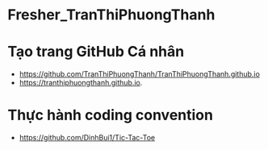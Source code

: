 # Fresher_TranThiPhuongThanh
# Tạo trang GitHub Cá nhân
* https://github.com/TranThiPhuongThanh/TranThiPhuongThanh.github.io
* https://tranthiphuongthanh.github.io.

# Thực hành coding convention
* https://github.com/DinhBui1/Tic-Tac-Toe

